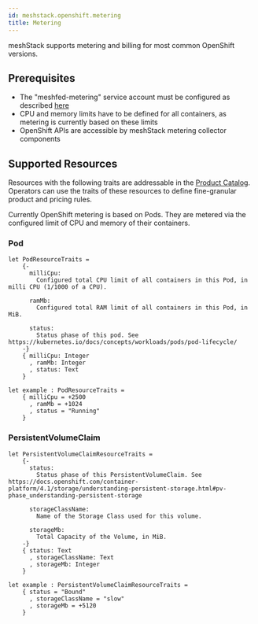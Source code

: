 ```yaml
---
id: meshstack.openshift.metering
title: Metering
---
```


meshStack supports metering and billing for most common OpenShift versions.

## Prerequisites

- The "meshfed-metering" service account must be configured as described [here](./meshstack.openshift.index.md#metering-service-account)
- CPU and memory limits have to be defined for all containers, as metering is currently based on these limits
- OpenShift APIs are accessible by meshStack metering collector components

## Supported Resources

Resources with the following traits are addressable in the [Product Catalog](meshstack.billing-configuration.md#defining-a-custom-product-catalog). Operators can use the traits of these resources to define fine-granular product and pricing rules.

Currently OpenShift metering is based on Pods. They are metered via the configured limit of CPU and memory of their containers.

### Pod
<!--snippet:mesh.kraken.productcatalog.traits.kubernetes.pod#type-->


<!--DOCUSAURUS_CODE_TABS-->
<!--Dhall Type-->
```dhall
let PodResourceTraits =
    {-
      milliCpu:
        Configured total CPU limit of all containers in this Pod, in milli CPU (1/1000 of a CPU).

      ramMb:
        Configured total RAM limit of all containers in this Pod, in MiB.

      status:
        Status phase of this pod. See https://kubernetes.io/docs/concepts/workloads/pods/pod-lifecycle/
    -}
    { milliCpu: Integer
      , ramMb: Integer
      , status: Text
    }
```
<!--Example-->
```dhall
let example : PodResourceTraits =
    { milliCpu = +2500
      , ramMb = +1024
      , status = "Running"
    }
```
<!--END_DOCUSAURUS_CODE_TABS-->

### PersistentVolumeClaim
<!--snippet:mesh.kraken.productcatalog.traits.kubernetes.persistentvolumeclaim#type-->


<!--DOCUSAURUS_CODE_TABS-->
<!--Dhall Type-->
```dhall
let PersistentVolumeClaimResourceTraits =
    {-
      status:
        Status phase of this PersistentVolumeClaim. See https://docs.openshift.com/container-platform/4.1/storage/understanding-persistent-storage.html#pv-phase_understanding-persistent-storage

      storageClassName:
        Name of the Storage Class used for this volume.

      storageMb:
        Total Capacity of the Volume, in MiB.
    -}
    { status: Text
      , storageClassName: Text
      , storageMb: Integer
    }
```
<!--Example-->
```dhall
let example : PersistentVolumeClaimResourceTraits =
    { status = "Bound"
      , storageClassName = "slow"
      , storageMb = +5120
    }
```
<!--END_DOCUSAURUS_CODE_TABS-->
